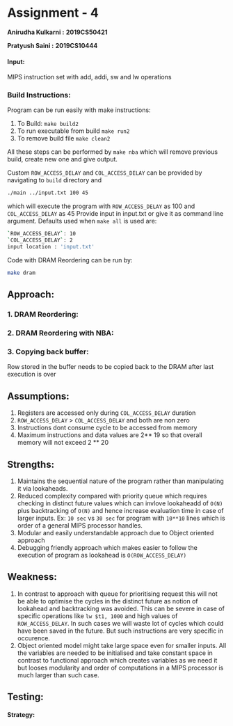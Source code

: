 # Assignment - 4

**Anirudha Kulkarni :** **2019CS50421**

**Pratyush Saini :** **2019CS10444**

#### Input:

MIPS instruction set with add, addi, sw and lw operations

### Build Instructions:

Program can be run easily with make instructions:

1. To Build: `make build2`
2. To run executable from build `make run2`
3. To remove build file `make clean2`

All these steps can be performed by `make nba` which will remove previous build, create new one and give output.

Custom `ROW_ACCESS_DELAY` and `COL_ACCESS_DELAY` can be provided by navigating to `build` directory and

```bash
./main ../input.txt 100 45
```

which will execute the program with `ROW_ACCESS_DELAY` as 100 and `COL_ACCESS_DELAY` as 45
Provide input in input.txt or give it as command line argument.
Defaults used when `make all` is used are:

```bash
`ROW_ACCESS_DELAY`: 10
`COL_ACCESS_DELAY`: 2
input location : 'input.txt' 
```

Code with DRAM Reordering can be run by:

```bash
make dram
```

## Approach:

### 1. DRAM Reordering:





### 2. DRAM Reordering with NBA:







### 3. Copying back buffer:

Row stored in the buffer needs to be copied back to the DRAM after last execution is over

## Assumptions:

1. Registers are accessed only during `COL_ACCESS_DELAY` duration
2. `ROW_ACCESS_DELAY` > `COL_ACCESS_DELAY` and both are non zero
3. Instructions dont consume cycle to be accessed from memory
4. Maximum instructions and data values are 2** 19 so that overall memory will not exceed 2 ** 20

## Strengths:

1. Maintains the sequential nature of the program rather than manipulating it via lookaheads.
2. Reduced complexity compared with priority queue which requires checking in distinct future values which can invlove lookaheadd of `O(N)` plus backtracking of `O(N)` and hence increase evaluation time in case of larger inputs. Ex: `10 sec` vs `30 sec` for program with `10**10` lines which is order of a general MIPS processor handles.
3. Modular and easily understandable approach due to Object oriented approach
4. Debugging friendly approach which makes easier to follow the execution of program as lookahead is `O(ROW_ACCESS_DELAY)`

## Weakness:

1. In contrast to approach with queue for prioritising request this will not be able to optimise the cycles in the distinct future as notion of lookahead and backtracking was avoided.
   This can be severe in case of specific operations like `lw $t1, 1000` and high values of `ROW_ACCESS_DELAY`. In such cases we will waste lot of cycles which could have been saved in the future.
   But such instructions are very specific in occurence.
2. Object oriented model might take large space even for smaller inputs. All the variables are needed to be initialised and take constant space in contrast to functional approach which creates variables as we need it but looses modularity and order of computations in a MIPS processor is much larger than such case.

## Testing:

#### Strategy:
